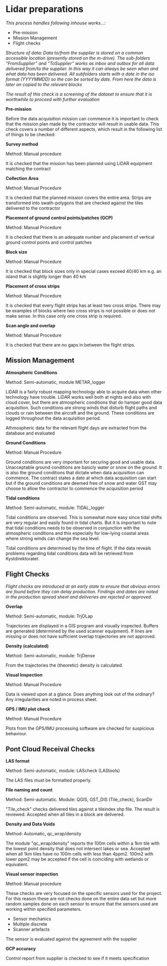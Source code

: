 # Lidar preparations

_This process handles following inhouse works...:_ 

* Pre-mission
* Mission Management
* Flight checks

_Structure of data: Data to/from the supplier is stored on a common accessible location (presently stored on the m-drive). The sub-folders “FromSupplier” and “ToSupplier” works as inbox and outbox for all data delivered from/to the supplier. In this way it can always be seen when and what data has been delivered. All subfolders starts with a date in the iso format (YYYYMMDD) so the can be sorted by date. From here the data is later on copied to the relevant blocks_

_The result of this check is a screening of the dataset to ensure that it is worthwhile to proceed with further evaluation_

**Pre-mission**

Before the data acquisition mission can commence it is important to check that the mission plan made by the contractor will result in usable data. This check covers a number of different aspects, which result in the following list of things to be checked:

**Survey method**

Method: Manual procedure

It is checked that the mission has been planned using LiDAR equipment matching the contract
  
**Collection Area**

Method: Manual Procedure

It is checked that the planned mission covers the entire area. Strips are transformed into swath-polygons that are checked against the tiles delivered to the contractor
  
**Placement of ground control points/patches (GCP)**

Method: Manual Procedure
  
It is checked that there is an adequate number and placement of vertical ground control points and control patches
  
**Block size**

Method: Manual Procedure
  
It is checked that block sizes only in special cases exceed 40/40 km e.g. an island that is slightly longer than 40 km
  
**Placement of cross strips**

Method: Manual Procedure
  
It is checked that every flight strips has at least two cross strips. There may be examples of blocks where two cross strips is not possible or does not make sense. In this case only one cross strip is required.

**Scan angle and overlap**

Method: Manual Procedure
  
It is checked that there are no gaps in between the flight strips. 


## Mission Management

**Atmospheric Conditions**
  
Method: Semi-automatic, module METAR_logger
  
LiDAR is a fairly robust mapping technology able to acquire data when other technology have trouble. LiDAR works well both at nights and also with cloud cover, but there are atmospheric conditions that do hamper good data acquisition. Such conditions are strong winds that disturb flight paths and clouds or rain between the aircraft and the ground. These conditions are logged throughout the data acquisition period.   

Athmospheric data for the relevant flight days are extracted from the database and evaluated 

**Ground Conditions**

Method: Manual Procedure
  
Ground conditions are very important for securing good and usable data. Unacceptable ground conditions are basicly water or snow on the ground. It is also the ground conditions that dictate when data acquisition can commence. The contract states a date at which data acquisition can start but if the ground conditions are deemed free of snow and water GST may choose to allow the contractor to commence the acquisition period
  
**Tidal conditions**

Method: Semi-automatic, module: TIDAL_logger

Tidal conditions are observed. This is somewhat more easy since tidal shifts are very regular and easily found in tidal charts. But it is important to note that tidal conditions needs to be observed in conjunction with the atmospheric conditions and this especially for low-lying coastal areas where strong winds can change the sea level.

Tidal conditions are determined by the time of flight. If the data reveals problems regarding tidal conditions data will be retrieved from Kystdirektoratet. 

## Flight Checks

_Flight checks are introduced at an early state to ensure that obvious errors are found before they can delay production. Findings and dates are noted in the production spread sheet and deliveries are rejected or approved._

**Overlap**

Method: Semi-automatic, module: TrjOLap

Trajectories are displayed in a GIS program and visually inspected. Buffers are generated (determined by the used scanner equipment). If lines are missing or does not have sufficient overlap trajectories are not approved.

**Density (calculated)** 

Method: Semi-automatic, module: TrjDense

From the trajectories the (theoretic) density is calculated.

**Visual Inspection**

Method: Manual Procedure

Data is viewed upon at a glance. Does anything look out of the ordinary? Any irregularities are noted in process sheet. 

**GPS / IMU plot check**

Method: Manual Procedure

Plots from the GPS/IMU processing software are checked for suspicious behaviour. 

## Pont Cloud Receival Checks

**LAS format**

Method: Semi-automatic, module: LAScheck (LAStools)

The LAS files must be formatted properly. 

**File naming and count**

Method: Semi-automatic. Module: QGIS, GST_DIS (Tile_check), ScanDir

"Tile_check" checks delivered tiles against a tileindex shp file. The result is reviewed. Accepted when all tiles in a block are delivered.

**Density and Data Voids**

Method: Automatic, qc_wrap/density

The module "qc_wrap/density" reports the 100m cells within a 1km tile with the lowest point density that does not intersect lakes or sea. Accepted when all 1km tiles have no 100m cells with less than 4ppm2. 100m2 with lower ppm2 may be accepted if the cell is coinciding with wetlands or equivalent. 

**Visual sensor inspection**

Method: Manual procedure

These checks are very focused on the specific sensors used for the project. For this reason these are not checks done on the entire data set but more random samples done on each sensor to ensure that the sensors used are working within specified parameters.

* Sensor mechanics
* Multiple discrete
* Scanner artefacts

The sensor is evaluated against the agreement with the supplier

**GCP accuracy** 

Control report from supplier is checked to see if it meets specification

